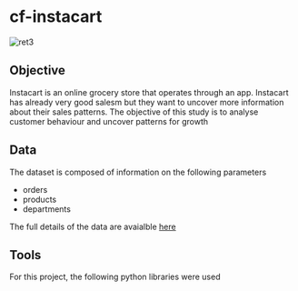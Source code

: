 # cf-instacart
![ret3](https://github.com/user-attachments/assets/db0ca257-5247-41e3-b2f7-2a0e8ffda474)

## Objective 

Instacart is an online grocery store that operates through an app. Instacart has already very good salesm but they want to uncover more information about their sales patterns. The objective of this study is to analyse customer behaviour and uncover patterns for growth 


## Data 

The dataset is composed of information on the following parameters 

- orders   
- products   
- departments  

The full details of the data are avaialble [here](https://docs.github.com/en/get-started/writing-on-github/getting-started-with-writing-and-formatting-on-github/basic-writing-and-formatting-syntax)



## Tools 

For this project, the following python libraries were used
